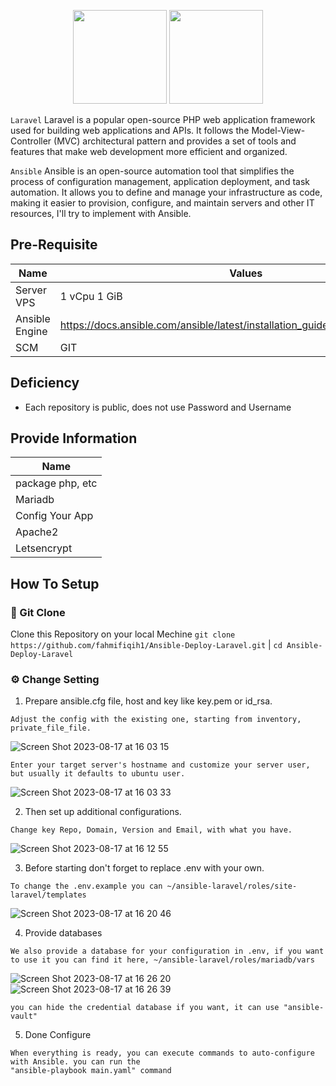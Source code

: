 <p align="center">
  <img src="https://github.com/fahmifiqih1/Ansible-Deploy-Laravel/assets/53596721/cac7a7d5-56c5-4eea-87a7-06b3b7a45710)"  width="150" height="150"/>
  <img src="https://github.com/fahmifiqih1/Ansible-Deploy-Laravel/assets/53596721/0f344d82-42a9-4123-9fd0-efba2bfff107)"  width="150" height="150"/>
</p>

`Laravel` Laravel is a popular open-source PHP web application framework used for building web applications and APIs. It follows the Model-View-Controller (MVC) architectural pattern and provides a set of tools and features that make web development more efficient and organized.

`Ansible` Ansible is an open-source automation tool that simplifies the process of configuration management, application deployment, and task automation. It allows you to define and manage your infrastructure as code, making it easier to provision, configure, and maintain servers and other IT resources, I'll try to implement with Ansible.


## Pre-Requisite

| Name | Values |
|---|---|
| Server VPS | 1 vCpu 1 GiB |
| Ansible Engine | https://docs.ansible.com/ansible/latest/installation_guide/intro_installation.html |
| SCM | GIT |

## Deficiency

* Each repository is public, does not use Password and Username

## Provide Information

| Name |
|---|
| package php, etc |
| Mariadb |
| Config Your App |
| Apache2 |
| Letsencrypt |

## How To Setup

### 🔧  Git Clone

Clone this Repository on your local Mechine ```git clone https://github.com/fahmifiqih1/Ansible-Deploy-Laravel.git``` | ```cd Ansible-Deploy-Laravel```

### ⚙  Change Setting

1. Prepare ansible.cfg file, host and key like key.pem or id_rsa.
   
```
Adjust the config with the existing one, starting from inventory, private_file_file.
```
![Screen Shot 2023-08-17 at 16 03 15](https://github.com/fahmifiqih1/Ansible-Webserver/assets/53596721/a00d32a0-d56f-462c-b577-2a3e1fcb8ad2)

```
Enter your target server's hostname and customize your server user, but usually it defaults to ubuntu user.
```
![Screen Shot 2023-08-17 at 16 03 33](https://github.com/fahmifiqih1/Ansible-Webserver/assets/53596721/8f75744c-f310-42a6-95bb-cfd7587806a9)

2. Then set up additional configurations.

```
Change key Repo, Domain, Version and Email, with what you have.
```
![Screen Shot 2023-08-17 at 16 12 55](https://github.com/fahmifiqih1/Ansible-Webserver/assets/53596721/3ce6109a-05ab-419e-b3cd-fa57e9e9e740)


3. Before starting don't forget to replace .env with your own.

```
To change the .env.example you can ~/ansible-laravel/roles/site-laravel/templates
```
![Screen Shot 2023-08-17 at 16 20 46](https://github.com/fahmifiqih1/Ansible-Webserver/assets/53596721/11687dce-c927-4558-8d80-152cd799559e)

4. Provide databases
```
We also provide a database for your configuration in .env, if you want to use it you can find it here, ~/ansible-laravel/roles/mariadb/vars
```
![Screen Shot 2023-08-17 at 16 26 20](https://github.com/fahmifiqih1/Ansible-Webserver/assets/53596721/55309a9c-5b3f-44e1-adb7-06a533bd7600)
![Screen Shot 2023-08-17 at 16 26 39](https://github.com/fahmifiqih1/Ansible-Webserver/assets/53596721/662595d8-08a7-4b8f-9e5a-4a5429ce81eb)

```
you can hide the credential database if you want, it can use "ansible-vault"
```

5. Done Configure
```
When everything is ready, you can execute commands to auto-configure with Ansible. you can run the
"ansible-playbook main.yaml" command
```
